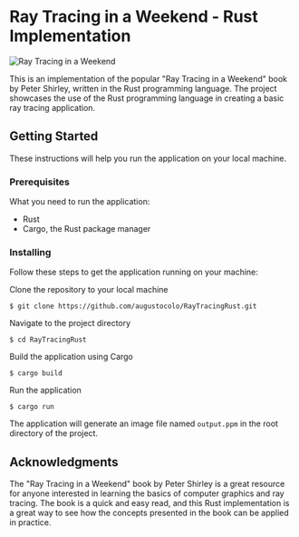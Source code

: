 # Ray Tracing in a Weekend - Rust Implementation

![Ray Tracing in a Weekend](https://raytracing.github.io/images/img-1.21-book1-final.jpg)

This is an implementation of the popular "Ray Tracing in a Weekend" book by Peter Shirley, written in the Rust programming language. The project showcases the use of the Rust programming language in creating a basic ray tracing application.

## Getting Started

These instructions will help you run the application on your local machine.

### Prerequisites

What you need to run the application: 
- Rust
- Cargo, the Rust package manager

### Installing

Follow these steps to get the application running on your machine:

Clone the repository to your local machine
```shell
$ git clone https://github.com/augustocolo/RayTracingRust.git
```
Navigate to the project directory
```shell
$ cd RayTracingRust
```
Build the application using Cargo
```shell
$ cargo build
```
Run the application
```shell
$ cargo run
```

The application will generate an image file named ```output.ppm``` in the root directory of the project.

## Acknowledgments

The "Ray Tracing in a Weekend" book by Peter Shirley is a great resource for anyone interested in learning the basics of computer graphics and ray tracing. The book is a quick and easy read, and this Rust implementation is a great way to see how the concepts presented in the book can be applied in practice.
